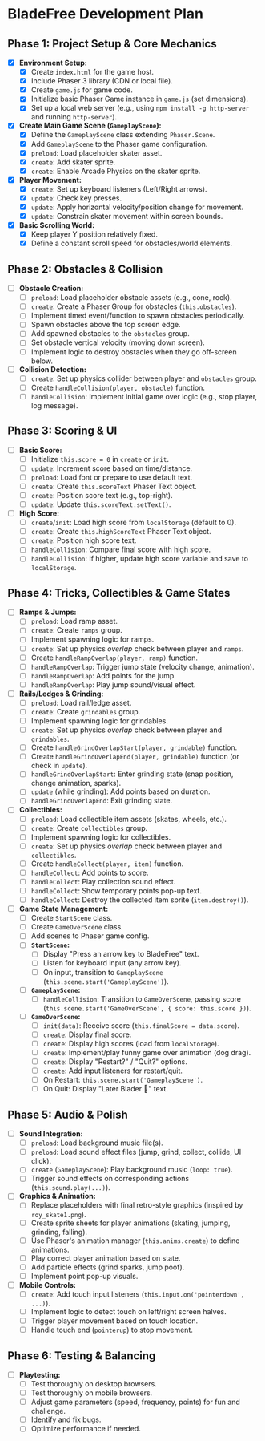 # BladeFree Development Plan

## Phase 1: Project Setup & Core Mechanics

- [x] **Environment Setup:**
    - [x] Create `index.html` for the game host.
    - [x] Include Phaser 3 library (CDN or local file).
    - [x] Create `game.js` for game code.
    - [x] Initialize basic Phaser Game instance in `game.js` (set dimensions).
    - [x] Set up a local web server (e.g., using `npm install -g http-server` and running `http-server`).
- [x] **Create Main Game Scene (`GameplayScene`):**
    - [x] Define the `GameplayScene` class extending `Phaser.Scene`.
    - [x] Add `GameplayScene` to the Phaser game configuration.
    - [x] `preload`: Load placeholder skater asset.
    - [x] `create`: Add skater sprite.
    - [x] `create`: Enable Arcade Physics on the skater sprite.
- [x] **Player Movement:**
    - [x] `create`: Set up keyboard listeners (Left/Right arrows).
    - [x] `update`: Check key presses.
    - [x] `update`: Apply horizontal velocity/position change for movement.
    - [x] `update`: Constrain skater movement within screen bounds.
- [x] **Basic Scrolling World:**
    - [x] Keep player Y position relatively fixed.
    - [x] Define a constant scroll speed for obstacles/world elements.

## Phase 2: Obstacles & Collision

- [ ] **Obstacle Creation:**
    - [ ] `preload`: Load placeholder obstacle assets (e.g., cone, rock).
    - [ ] `create`: Create a Phaser Group for obstacles (`this.obstacles`).
    - [ ] Implement timed event/function to spawn obstacles periodically.
    - [ ] Spawn obstacles above the top screen edge.
    - [ ] Add spawned obstacles to the `obstacles` group.
    - [ ] Set obstacle vertical velocity (moving down screen).
    - [ ] Implement logic to destroy obstacles when they go off-screen below.
- [ ] **Collision Detection:**
    - [ ] `create`: Set up physics collider between player and `obstacles` group.
    - [ ] Create `handleCollision(player, obstacle)` function.
    - [ ] `handleCollision`: Implement initial game over logic (e.g., stop player, log message).

## Phase 3: Scoring & UI

- [ ] **Basic Score:**
    - [ ] Initialize `this.score = 0` in `create` or `init`.
    - [ ] `update`: Increment score based on time/distance.
    - [ ] `preload`: Load font or prepare to use default text.
    - [ ] `create`: Create `this.scoreText` Phaser Text object.
    - [ ] `create`: Position score text (e.g., top-right).
    - [ ] `update`: Update `this.scoreText.setText()`.
- [ ] **High Score:**
    - [ ] `create`/`init`: Load high score from `localStorage` (default to 0).
    - [ ] `create`: Create `this.highScoreText` Phaser Text object.
    - [ ] `create`: Position high score text.
    - [ ] `handleCollision`: Compare final score with high score.
    - [ ] `handleCollision`: If higher, update high score variable and save to `localStorage`.

## Phase 4: Tricks, Collectibles & Game States

- [ ] **Ramps & Jumps:**
    - [ ] `preload`: Load ramp asset.
    - [ ] `create`: Create `ramps` group.
    - [ ] Implement spawning logic for ramps.
    - [ ] `create`: Set up physics *overlap* check between player and `ramps`.
    - [ ] Create `handleRampOverlap(player, ramp)` function.
    - [ ] `handleRampOverlap`: Trigger jump state (velocity change, animation).
    - [ ] `handleRampOverlap`: Add points for the jump.
    - [ ] `handleRampOverlap`: Play jump sound/visual effect.
- [ ] **Rails/Ledges & Grinding:**
    - [ ] `preload`: Load rail/ledge asset.
    - [ ] `create`: Create `grindables` group.
    - [ ] Implement spawning logic for grindables.
    - [ ] `create`: Set up physics *overlap* check between player and `grindables`.
    - [ ] Create `handleGrindOverlapStart(player, grindable)` function.
    - [ ] Create `handleGrindOverlapEnd(player, grindable)` function (or check in `update`).
    - [ ] `handleGrindOverlapStart`: Enter grinding state (snap position, change animation, sparks).
    - [ ] `update` (while grinding): Add points based on duration.
    - [ ] `handleGrindOverlapEnd`: Exit grinding state.
- [ ] **Collectibles:**
    - [ ] `preload`: Load collectible item assets (skates, wheels, etc.).
    - [ ] `create`: Create `collectibles` group.
    - [ ] Implement spawning logic for collectibles.
    - [ ] `create`: Set up physics *overlap* check between player and `collectibles`.
    - [ ] Create `handleCollect(player, item)` function.
    - [ ] `handleCollect`: Add points to score.
    - [ ] `handleCollect`: Play collection sound effect.
    - [ ] `handleCollect`: Show temporary points pop-up text.
    - [ ] `handleCollect`: Destroy the collected item sprite (`item.destroy()`).
- [ ] **Game State Management:**
    - [ ] Create `StartScene` class.
    - [ ] Create `GameOverScene` class.
    - [ ] Add scenes to Phaser game config.
    - [ ] **`StartScene`:**
        - [ ] Display "Press an arrow key to BladeFree" text.
        - [ ] Listen for keyboard input (any arrow key).
        - [ ] On input, transition to `GameplayScene` (`this.scene.start('GameplayScene')`).
    - [ ] **`GameplayScene`:**
        - [ ] `handleCollision`: Transition to `GameOverScene`, passing score (`this.scene.start('GameOverScene', { score: this.score })`).
    - [ ] **`GameOverScene`:**
        - [ ] `init(data)`: Receive score (`this.finalScore = data.score`).
        - [ ] `create`: Display final score.
        - [ ] `create`: Display high scores (load from `localStorage`).
        - [ ] `create`: Implement/play funny game over animation (dog drag).
        - [ ] `create`: Display "Restart?" / "Quit?" options.
        - [ ] `create`: Add input listeners for restart/quit.
        - [ ] On Restart: `this.scene.start('GameplayScene')`.
        - [ ] On Quit: Display "Later Blader 🤙" text.

## Phase 5: Audio & Polish

- [ ] **Sound Integration:**
    - [ ] `preload`: Load background music file(s).
    - [ ] `preload`: Load sound effect files (jump, grind, collect, collide, UI click).
    - [ ] `create` (`GameplayScene`): Play background music (`loop: true`).
    - [ ] Trigger sound effects on corresponding actions (`this.sound.play(...)`).
- [ ] **Graphics & Animation:**
    - [ ] Replace placeholders with final retro-style graphics (inspired by `roy_skate1.png`).
    - [ ] Create sprite sheets for player animations (skating, jumping, grinding, falling).
    - [ ] Use Phaser's animation manager (`this.anims.create`) to define animations.
    - [ ] Play correct player animation based on state.
    - [ ] Add particle effects (grind sparks, jump poof).
    - [ ] Implement point pop-up visuals.
- [ ] **Mobile Controls:**
    - [ ] `create`: Add touch input listeners (`this.input.on('pointerdown', ...)`).
    - [ ] Implement logic to detect touch on left/right screen halves.
    - [ ] Trigger player movement based on touch location.
    - [ ] Handle touch end (`pointerup`) to stop movement.

## Phase 6: Testing & Balancing

- [ ] **Playtesting:**
    - [ ] Test thoroughly on desktop browsers.
    - [ ] Test thoroughly on mobile browsers.
    - [ ] Adjust game parameters (speed, frequency, points) for fun and challenge.
    - [ ] Identify and fix bugs.
    - [ ] Optimize performance if needed.

